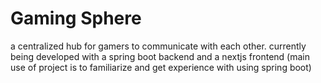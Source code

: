 # Gaming Sphere

a centralized hub for gamers to communicate with each other. currently being developed with a spring boot backend and a nextjs frontend (main use of project is to familiarize and get experience with using spring boot)
